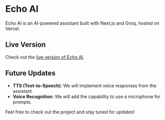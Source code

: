 # Echo AI

Echo AI is an AI-powered assistant built with Next.js and Groq, hosted on Vercel.

## Live Version

Check out the [live version of Echo AI](https://echo-ai-assistant.vercel.app/).

## Future Updates

- **TTS (Text-to-Speech)**: We will implement voice responses from the assistant.
- **Voice Recognition**: We will add the capability to use a microphone for prompts.

Feel free to check out the project and stay tuned for updates!
